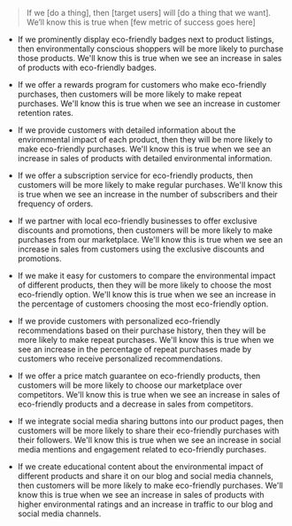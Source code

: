 > If we [do a thing], then [target users] will [do a thing that we want]. We’ll know this is true when [few metric of success goes here]
- If we prominently display eco-friendly badges next to product listings, then environmentally conscious shoppers will be more likely to purchase those products. We'll know this is true when we see an increase in sales of products with eco-friendly badges.

- If we offer a rewards program for customers who make eco-friendly purchases, then customers will be more likely to make repeat purchases. We'll know this is true when we see an increase in customer retention rates.

- If we provide customers with detailed information about the environmental impact of each product, then they will be more likely to make eco-friendly purchases. We'll know this is true when we see an increase in sales of products with detailed environmental information.

- If we offer a subscription service for eco-friendly products, then customers will be more likely to make regular purchases. We'll know this is true when we see an increase in the number of subscribers and their frequency of orders.

- If we partner with local eco-friendly businesses to offer exclusive discounts and promotions, then customers will be more likely to make purchases from our marketplace. We'll know this is true when we see an increase in sales from customers using the exclusive discounts and promotions.

- If we make it easy for customers to compare the environmental impact of different products, then they will be more likely to choose the most eco-friendly option. We'll know this is true when we see an increase in the percentage of customers choosing the most eco-friendly option.

- If we provide customers with personalized eco-friendly recommendations based on their purchase history, then they will be more likely to make repeat purchases. We'll know this is true when we see an increase in the percentage of repeat purchases made by customers who receive personalized recommendations.

- If we offer a price match guarantee on eco-friendly products, then customers will be more likely to choose our marketplace over competitors. We'll know this is true when we see an increase in sales of eco-friendly products and a decrease in sales from competitors.

- If we integrate social media sharing buttons into our product pages, then customers will be more likely to share their eco-friendly purchases with their followers. We'll know this is true when we see an increase in social media mentions and engagement related to eco-friendly purchases.

- If we create educational content about the environmental impact of different products and share it on our blog and social media channels, then customers will be more likely to make eco-friendly purchases. We'll know this is true when we see an increase in sales of products with higher environmental ratings and an increase in traffic to our blog and social media channels.

